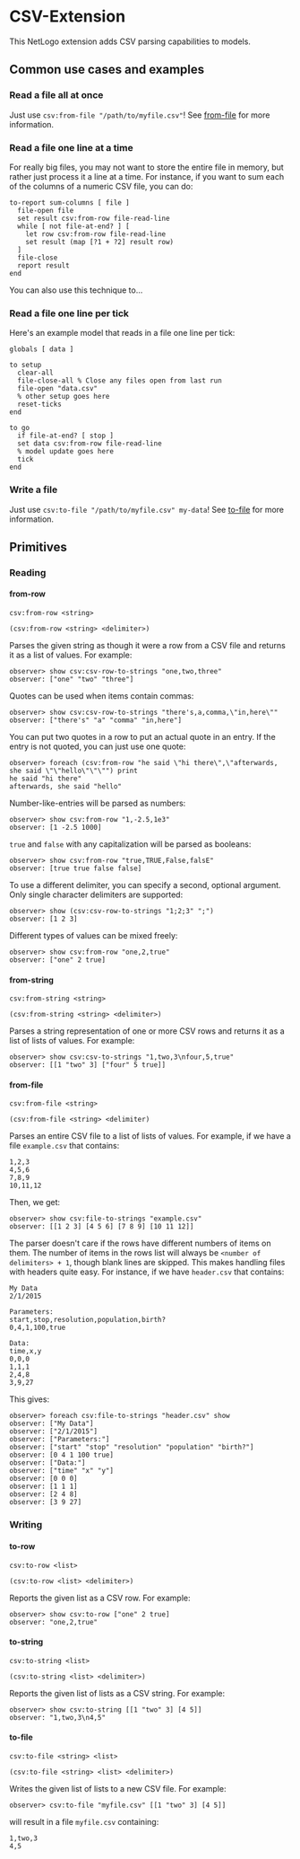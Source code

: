 CSV-Extension
===

This NetLogo extension adds CSV parsing capabilities to models.

## Common use cases and examples

### Read a file all at once

Just use `csv:from-file "/path/to/myfile.csv"`! See [from-file](#from-file) for more information.

### Read a file one line at a time

For really big files, you may not want to store the entire file in memory, but rather just process it a line at a
time. For instance, if you want to sum each of the columns of a numeric CSV file, you can do:

    to-report sum-columns [ file ]
      file-open file
      set result csv:from-row file-read-line
      while [ not file-at-end? ] [
        let row csv:from-row file-read-line
        set result (map [?1 + ?2] result row)
      ]
      file-close
      report result
    end

You can also use this technique to...

### Read a file one line per tick

Here's an example model that reads in a file one line per tick:

    globals [ data ]

    to setup
      clear-all
      file-close-all % Close any files open from last run
      file-open "data.csv"
      % other setup goes here
      reset-ticks
    end

    to go
      if file-at-end? [ stop ]
      set data csv:from-row file-read-line
      % model update goes here
      tick
    end

### Write a file

Just use `csv:to-file "/path/to/myfile.csv" my-data`! See [to-file](#to-file) for more information.

## Primitives

### Reading

#### from-row

`csv:from-row <string>`

`(csv:from-row <string> <delimiter>)`

Parses the given string as though it were a row from a CSV file and returns it as a list of values. For example:

    observer> show csv:csv-row-to-strings "one,two,three"
    observer: ["one" "two" "three"]

Quotes can be used when items contain commas:

    observer> show csv:csv-row-to-strings "there's,a,comma,\"in,here\""
    observer: ["there's" "a" "comma" "in,here"]

You can put two quotes in a row to put an actual quote in an entry. If the entry is not quoted, you can just use one quote:

    observer> foreach (csv:from-row "he said \"hi there\",\"afterwards, she said \"\"hello\"\"\"") print
    he said "hi there"
    afterwards, she said "hello"

Number-like-entries will be parsed as numbers:

    observer> show csv:from-row "1,-2.5,1e3"
    observer: [1 -2.5 1000]

`true` and `false` with any capitalization will be parsed as booleans:

    observer> show csv:from-row "true,TRUE,False,falsE"
    observer: [true true false false]

To use a different delimiter, you can specify a second, optional argument. Only single character delimiters are supported:

    observer> show (csv:csv-row-to-strings "1;2;3" ";")
    observer: [1 2 3]

Different types of values can be mixed freely:

    observer> show csv:from-row "one,2,true"
    observer: ["one" 2 true]

#### from-string

`csv:from-string <string>`

`(csv:from-string <string> <delimiter>)`

Parses a string representation of one or more CSV rows and returns it as a list of lists of values. For example:

    observer> show csv:csv-to-strings "1,two,3\nfour,5,true"
    observer: [[1 "two" 3] ["four" 5 true]]

#### from-file

`csv:from-file <string>`

`(csv:from-file <string> <delimiter)`

Parses an entire CSV file to a list of lists of values. For example, if we have a file `example.csv` that contains:

    1,2,3
    4,5,6
    7,8,9
    10,11,12

Then, we get:

    observer> show csv:file-to-strings "example.csv"
    observer: [[1 2 3] [4 5 6] [7 8 9] [10 11 12]]

The parser doesn't care if the rows have different numbers of items on them. The number of items in the rows list
will always be `<number of delimiters> + 1`, though blank lines are skipped. This makes handling files with headers
quite easy. For instance, if we have `header.csv` that contains:

    My Data
    2/1/2015

    Parameters:
    start,stop,resolution,population,birth?
    0,4,1,100,true

    Data:
    time,x,y
    0,0,0
    1,1,1
    2,4,8
    3,9,27


This gives:

    observer> foreach csv:file-to-strings "header.csv" show
    observer: ["My Data"]
    observer: ["2/1/2015"]
    observer: ["Parameters:"]
    observer: ["start" "stop" "resolution" "population" "birth?"]
    observer: [0 4 1 100 true]
    observer: ["Data:"]
    observer: ["time" "x" "y"]
    observer: [0 0 0]
    observer: [1 1 1]
    observer: [2 4 8]
    observer: [3 9 27]

### Writing

#### to-row

`csv:to-row <list>`

`(csv:to-row <list> <delimiter>)`

Reports the given list as a CSV row. For example:

    observer> show csv:to-row ["one" 2 true]
    observer: "one,2,true"

#### to-string

`csv:to-string <list>`

`(csv:to-string <list> <delimiter>)`

Reports the given list of lists as a CSV string. For example:

    observer> show csv:to-string [[1 "two" 3] [4 5]]
    observer: "1,two,3\n4,5"

#### to-file

`csv:to-file <string> <list>`

`(csv:to-file <string> <list> <delimiter>)`

Writes the given list of lists to a new CSV file. For example:

    observer> csv:to-file "myfile.csv" [[1 "two" 3] [4 5]]

will result in a file `myfile.csv` containing:

    1,two,3
    4,5
